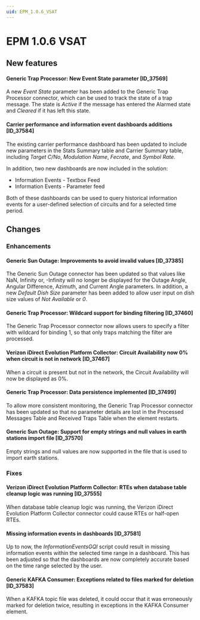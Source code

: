 ```yaml
---
uid: EPM_1.0.6_VSAT
---
```


# EPM 1.0.6 VSAT

## New features

#### Generic Trap Processor: New Event State parameter [ID_37569]

A new *Event State* parameter has been added to the Generic Trap Processor connector, which can be used to track the state of a trap message. The state is *Active* if the message has entered the Alarmed state and *Cleared* if it has left this state.

#### Carrier performance and information event dashboards additions [ID_37584]

The existing carrier performance dashboard has been updated to include new parameters in the Stats Summary table and Carrier Summary table, including *Target C/No*, *Modulation Name*, *Fecrate*, and *Symbol Rate*.

In addition, two new dashboards are now included in the solution:

- Information Events - Textbox Feed
- Information Events - Parameter feed

Both of these dashboards can be used to query historical information events for a user-defined selection of circuits and for a selected time period.

## Changes

### Enhancements

#### Generic Sun Outage: Improvements to avoid invalid values [ID_37385]

The Generic Sun Outage connector has been updated so that values like NaN, Infinity or, -Infinity will no longer be displayed for the Outage Angle, Angular Difference, Azimuth, and Current Angle parameters. In addition, a new *Default Dish Size* parameter has been added to allow user input on dish size values of *Not Available* or *0*.

#### Generic Trap Processor: Wildcard support for binding filtering [ID_37460]

The Generic Trap Processor connector now allows users to specify a filter with wildcard for binding 1, so that only traps matching the filter are processed.

#### Verizon iDirect Evolution Platform Collector: Circuit Availability now 0% when circuit is not in network [ID_37467]

When a circuit is present but not in the network, the Circuit Availability will now be displayed as 0%.

#### Generic Trap Processor: Data persistence implemented [ID_37499]

To allow more consistent monitoring, the Generic Trap Processor connector has been updated so that no parameter details are lost in the Processed Messages Table and Received Traps Table when the element restarts.

#### Generic Sun Outage: Support for empty strings and null values in earth stations import file [ID_37570]

Empty strings and null values are now supported in the file that is used to import earth stations.

### Fixes

#### Verizon iDirect Evolution Platform Collector: RTEs when database table cleanup logic was running [ID_37555]

When database table cleanup logic was running, the Verizon iDirect Evolution Platform Collector connector could cause RTEs or half-open RTEs.

#### Missing information events in dashboards [ID_37581]

Up to now, the *InformationEventsGQI* script could result in missing information events within the selected time range in a dashboard. This has been adjusted so that the dashboards are now completely accurate based on the time range selected by the user.

#### Generic KAFKA Consumer: Exceptions related to files marked for deletion [ID_37583]

When a KAFKA topic file was deleted, it could occur that it was erroneously marked for deletion twice, resulting in exceptions in the KAFKA Consumer element.
